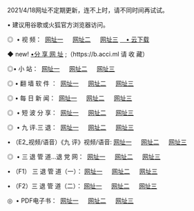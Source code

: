 <p>2021/4/18网址不定期更新，连不上时，请不同时间再试试。
<p>• 建议用谷歌或火狐官方浏览器访问。
<p>◎  • 视 频： 
<a href="http://hhg.guitarhaven.com/" target="_blank">网址一</a> 　 
<a href="http://hsu.guitarhaven.com/" target="_blank">网址二</a> 　 
<a href="http://hsu.guitarhaven.com/b.html" target="_blank">网址三</a>
<a href="https://yadi.sk/d/d0sUeAOpal3njw" target="_blank">　• 云下载 </a></p>
<p>◆ new! <a href="http://hpl.guitarhaven.com/a.html">•分 享 网 址</a> ;（https://b.acci.ml 请 收 藏） </p>

<p>◎•  小 站：  
<a href="http://hhg.guitarhaven.com/f.html" target="_blank">网址一</a> 　 
<a href="http://hsu.guitarhaven.com/h.html" target="_blank">网址二</a> 　 
<a href="http://hsu.guitarhaven.com/k/" target="_blank">网址三</a></p><p>

<p>◎  • 翻 墙 软 件 ：  
<a href="http://hhg.guitarhaven.com/ff/" target="_blank">网址一</a> 　 
<a href="http://hsu.guitarhaven.com/s/read/a1_nd.html" target="_blank">网址二</a> 　 
<a href="http://hsu.guitarhaven.com/ff/index.html" target="_blank">网址三</a></p>
<p>◎  • 每 日 新 闻：  
<a href="http://hhg.guitarhaven.com/day/" target="_blank">网址一</a> 　 
<a href="http://hsu.guitarhaven.com/day/" target="_blank">网址二</a> 　 
<a href="http://hsu.guitarhaven.com/day/index.html" target="_blank">网址三</a></p>
<p>◎   • 短 波 分 享：  
<a href="http://hhg.guitarhaven.com/h/" target="_blank">网址一</a> 　 
<a href="http://hsu.guitarhaven.com/h/" target="_blank">网址二</a> 　 
<a href="http://hsu.guitarhaven.com/h/index.html" target="_blank">网址三</a></p>
<p>◎   • 九 评.三 退：  
<a href="http://hhg.guitarhaven.com/t/" target="_blank">网址一</a> 　 
<a href="http://hsu.guitarhaven.com/v2/index.html" target="_blank">网址二</a> 　 
<a href="http://hsu.guitarhaven.com/tt/index.html" target="_blank">网址三</a> 　</p>
<p>  • （E2_视频/语音）《九 评》视频/语音: 
<a href="http://hhg.guitarhaven.com/7738.html" target="_blank">网址一</a> 　 
<a href="http://hsu.guitarhaven.com/7614.html" target="_blank">网址二</a> 　 
<a href="http://hsu.guitarhaven.com/7633.html" target="_blank">网址三</a></p>
<p>◎   • 三 退 管 道...退 党 网：  
<a href="http://hhg.guitarhaven.com/go/td1.html" target="_blank">网址一</a> 　 
<a href="http://hsu.guitarhaven.com/go/td2.html" target="_blank">网址二</a> 　 
<a href="http://hsu.guitarhaven.com/go/td3.html" target="_blank">网址三</a></p>
<p>  • （F1） 三 退 管 道（一）： 
<a href="http://hhg.guitarhaven.com/dd/" target="_blank">网址一</a> 　 
<a href="http://hsu.guitarhaven.com/s/read/a1_tdx.html" target="_blank">网址二</a> 　 
<a href="http://hsu.guitarhaven.com/dd/" target="_blank">网址三</a></p>
<p>  • （F2）三 退 管 道（二）： 
<a href="http://hsu.guitarhaven.com/d/" target="_blank">网址一</a> 　 
<a href="http://hhg.guitarhaven.com/d/index.html" target="_blank">网址二</a> 　 
<a href="http://hsu.guitarhaven.com/d/" target="_blank">网址三</a></p>
<p>◎   • PDF电子书：  
<a href="http://hhg.guitarhaven.com/p/" target="_blank">网址一</a> 　 
<a href="http://hsu.guitarhaven.com/p/index.html" target="_blank">网址二</a> 　 
<a href="http://hsu.guitarhaven.com/p/" target="_blank">网址三</a></p>
